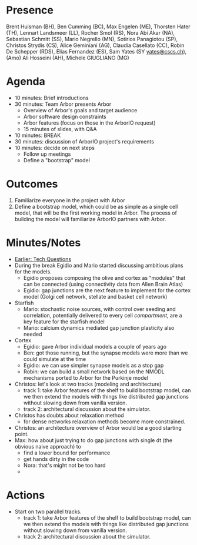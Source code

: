 Presence
========

Brent Huisman (BH), Ben Cumming (BC), Max Engelen (ME), Thorsten Hater (TH), Lennart Landsmeer (LL), Rocher Smol (RS), Nora Abi Akar (NA), Sebastian Schmitt (SS), Mario Negrello (MN), Sotirios Panagiotou (SP), Christos Strydis (CS), Alice Geminiani (AG), Claudia Casellato (CC), Robin De Schepper (RDS), Elias Fernandez (ES), Sam Yates (SY yates@cscs.ch), (Amo) Ali Hosseini (AH), Michele GIUGLIANO (MG)

Agenda
======

* 10 minutes: Brief introductions
* 30 minutes: Team Arbor presents Arbor
    - Overview of Arbor's goals and target audience
    - Arbor software design constraints
    - Arbor features (focus on those in the ArborIO request)
    - 15 minutes of slides, with Q&A
* 10 minutes: BREAK
* 30 minutes: discussion of ArborIO project's requirements
* 10 minutes: decide on next steps
    - Follow up meetings
    - Define a "bootstrap" model

Outcomes
========

1. Familiarize everyone in the project with Arbor
2. Define a bootstrap model, which could be as simple as a single cell model, that will be the first working model in Arbor. The process of building the model will familiarize ArborIO partners with Arbor.

Minutes/Notes
=============

* [Earlier: Tech Questions](https://github.com/arbor-sim/arbor/wiki/ArborIO-Technical-Questions)
* During the break Egidio and Mario started discussing ambitious plans for the models.
    * Egidio proposes composing the olive and cortex as "modules" that can be connected (using connectivity data from Allen Brain Atlas)
    * Egidio: gap junctions are the next feature to implement for the cortex model (Golgi cell network, stellate and basket cell network)
* Starfish
    * Mario: stochastic noise sources, with control over seeding and correlation, potentially delivered to every cell *compartment*, are a key feature for the starfish model
    * Mario: calcium dynamics mediated gap junction plasticity also needed
* Cortex
    * Egidio: gave Arbor individual models a couple of years ago
    * Ben: got those running, but the synapse models were more than we could simulate at the time
    * Egidio: we can use simpler synapse models as a stop gap
    * Robin: we can build a small network based on the NMODL mechanisms ported to Arbor for the Purkinje model
* Christos: let's look at two tracks (modeling and architecture)
    * track 1: take Arbor features of the shelf to build bootstrap model, can we then extend the models with things like distributed gap junctions without slowing down from vanilla version.
    * track 2: architectural discussion about the simulator.
* Christos has doubts about relaxation method
    * for dense networks relaxation methods become more constrained.
* Christos: an architecture overview of Arbor would be a good starting point.
* Max: how about just trying to do gap junctions with single dt (the obvious naive approach) to
    * find a lower bound for performance
    * get hands dirty in the code
    * Nora: that's might not be too hard
    *


Actions
=======

* Start on two parallel tracks.
    * track 1: take Arbor features of the shelf to build bootstrap model, can we then extend the models with things like distributed gap junctions without slowing down from vanilla version.
    * track 2: architectural discussion about the simulator.
















